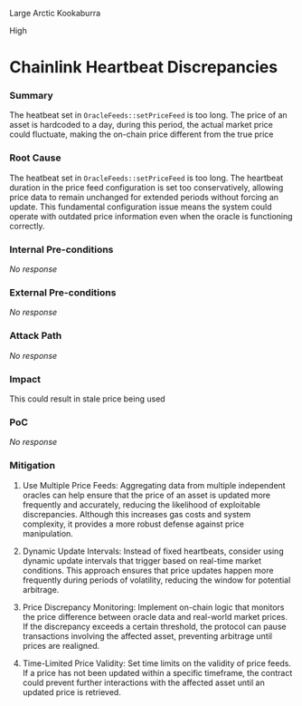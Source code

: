 Large Arctic Kookaburra

High

# Chainlink Heartbeat Discrepancies

### Summary

The heatbeat set in `OracleFeeds::setPriceFeed` is too long. The price of an asset is hardcoded to a day, during this period, the actual market price could fluctuate, making the on-chain price different from the true price

### Root Cause

The heatbeat set in `OracleFeeds::setPriceFeed` is too long. The heartbeat duration in the price feed configuration is set too conservatively, allowing price data to remain unchanged for extended periods without forcing an update. This fundamental configuration issue means the system could operate with outdated price information even when the oracle is functioning correctly.

### Internal Pre-conditions

_No response_

### External Pre-conditions

_No response_

### Attack Path

_No response_

### Impact

This could result in stale price being used

### PoC

_No response_

### Mitigation

1. Use Multiple Price Feeds: Aggregating data from multiple independent oracles can help ensure that the price of an asset is updated more frequently and accurately, reducing the likelihood of exploitable discrepancies. Although this increases gas costs and system complexity, it provides a more robust defense against price manipulation.

2. Dynamic Update Intervals: Instead of fixed heartbeats, consider using dynamic update intervals that trigger based on real-time market conditions. This approach ensures that price updates happen more frequently during periods of volatility, reducing the window for potential arbitrage.

3. Price Discrepancy Monitoring: Implement on-chain logic that monitors the price difference between oracle data and real-world market prices. If the discrepancy exceeds a certain threshold, the protocol can pause transactions involving the affected asset, preventing arbitrage until prices are realigned.

4. Time-Limited Price Validity: Set time limits on the validity of price feeds. If a price has not been updated within a specific timeframe, the contract could prevent further interactions with the affected asset until an updated price is retrieved.